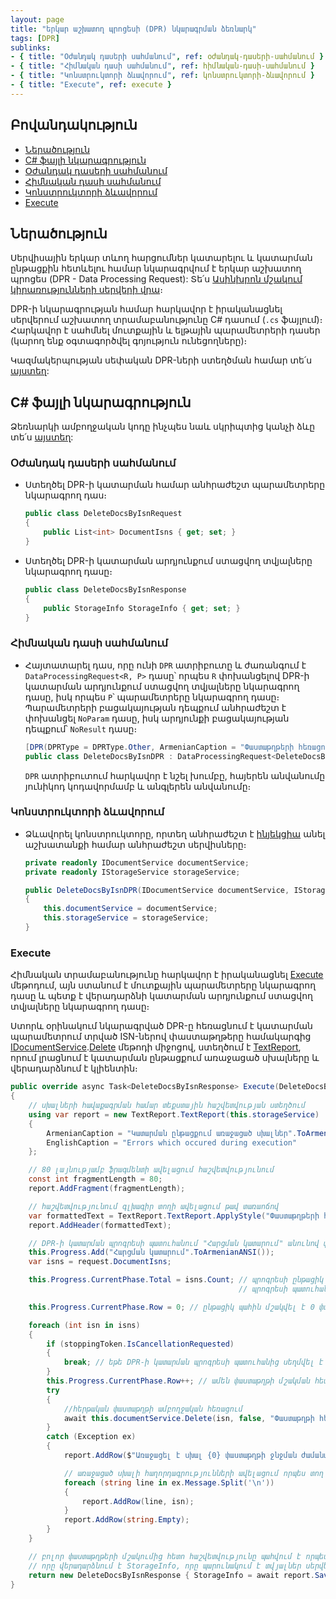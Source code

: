 ```yaml
---
layout: page
title: "երկար աշխատող պրոցեսի (DPR) նկարագրման ձեռնարկ"
tags: [DPR]
sublinks:
- { title: "Օժանդակ դասերի սահմանում", ref: օժանդակ-դասերի-սահմանում }
- { title: "Հիմնական դասի սահմանում", ref: հիմնական-դասի-սահմանում }
- { title: "Կոնստրուկտորի ձևավորում", ref: կոնստրուկտորի-ձևավորում }
- { title: "Execute", ref: execute }
---
```


## Բովանդակություն

- [Ներածություն](#ներածություն)
 - [C# ֆայլի նկարագրություն](#c-ֆայլի-նկարագրություն)
  - [Օժանդակ դասերի սահմանում](#օժանդակ-դասերի-սահմանում)
  - [Հիմնական դասի սահմանում](#հիմնական-դասի-սահմանում)
  - [Կոնստրուկտորի ձևավորում](#կոնստրուկտորի-ձևավորում)
  - [Execute](#execute)

## Ներածություն

Սերվիսային երկար տևող հարցումներ կատարելու և կատարման ընթացքին հետևելու համար նկարագրվում է երկար աշխատող պրոցես (DPR - Data Processing Request): 
Տե՛ս [Ասինխրոն մշակում կիրառությունների սերվերի վրա](../../architecture/appserver_async.md)։

DPR-ի նկարագրության համար հարկավոր է իրականացնել սերվերում աշխատող տրամաբանությունը C# դասում (`.cs` ֆայլում)։  
Հարկավոր է սահմնել մուտքային և ելթային պարամետրերի դասեր (կարող ենք օգտագործվել գոյություն ունեցողները)։

Կազմակերպության սեփական DPR-ների ստեղծման համար տե՛ս [այստեղ](../../extensions/definitions/dpr_new_guide.md):

## C# ֆայլի նկարագրություն

Ձեռնարկի ամբողջական կոդը ինչպես նաև սկրիպտից կանչի ձևը տե՛ս [այստեղ](../examples/dpr/code.cs):

### Օժանդակ դասերի սահմանում

- Ստեղծել DPR-ի կատարման համար անհրաժեշտ պարամետրերը նկարագրող դաս։
  ```c#
  public class DeleteDocsByIsnRequest
  {
      public List<int> DocumentIsns { get; set; }
  }
  ```

- Ստեղծել DPR-ի կատարման արդյունքում ստացվող տվյալները նկարագրող դասը։
  ```c#
  public class DeleteDocsByIsnResponse
  {
      public StorageInfo StorageInfo { get; set; }
  }
  ```

### Հիմնական դասի սահմանում

- Հայտատարել դաս, որը ունի `DPR` ատրիբուտը և ժառանգում է `DataProcessingRequest<R, P>` դասը՝ որպես `R` փոխանցելով DPR-ի կատարման արդյունքում ստացվող տվյալները նկարագրող դասը, իսկ որպես `P`՝ պարամետրերը նկարագրող դասը։ 
  Պարամետրերի բացակայության դեպքում անհրաժեշտ է փոխանցել `NoParam` դասը, իսկ արդյունքի բացակայության դեպքում՝ `NoResult` դասը։
  ```c#
  [DPR(DPRType = DPRType.Other, ArmenianCaption = "Փաստաթղթերի հեռացում", EnglishCaption = "Deletion of documents")]
  public class DeleteDocsByIsnDPR : DataProcessingRequest<DeleteDocsByIsnResponse, DeleteDocsByIsnRequest>
  ```
  `DPR` ատրիբուտում հարկավոր է նշել խումբը, հայերեն անվանումը յունիկոդ կոդավորմամբ և անգլերեն անվանումը։

### Կոնստրուկտորի ձևավորում

- Ձևավորել կոնստրուկտորը, որտեղ անհրաժեշտ է [ինյեկցիա](../../project/injection.md) անել աշխատանքի համար անհրաժեշտ սերվիսները։
  ```c#
  private readonly IDocumentService documentService;
  private readonly IStorageService storageService;
  
  public DeleteDocsByIsnDPR(IDocumentService documentService, IStorageService storageService)
  {
      this.documentService = documentService;
      this.storageService = storageService;
  }
  ```

### Execute

Հիմնական տրամաբանությունը հարկավոր է իրականացնել [Execute](dpr.md#execute) մեթոդում, այն ստանում է մուտքային պարամետրերը նկարագրող դասը և պետք է վերադարձնի կատարման արդյունքում ստացվող տվյալները նկարագրող դասը։

Ստորև օրինակում նկարագրված DPR-ը հեռացնում է կատարման պարամետրում տրված ISN-ներով փաստաթղթերը համակարգից [IDocumentService](../services/IDocumentService.md).[Delete](../services/IDocumentService.md#delete) մեթոդի միջոցով, ստեղծում է [TextReport](../types/TextReport.md), որում լրացնում է կատարման ընթացքում առաջացած սխալները և վերադարձնում է կլիենտին։

```c#
public override async Task<DeleteDocsByIsnResponse> Execute(DeleteDocsByIsnRequest request, CancellationToken stoppingToken)
{
    // սխալների հավաքագրման համար տեքստային հաշվետվության ստեղծում
    using var report = new TextReport.TextReport(this.storageService)
    {
        ArmenianCaption = "Կատարման ընթացքում առաջացած սխալներ".ToArmenianANSI(),
        EnglishCaption = "Errors which occured during execution"
    };

    // 80 լայնությամբ ֆրագմենտի ավելացում հաշվետվությունում
    const int fragmentLength = 80;
    report.AddFragment(fragmentLength);

    // հաշվետվությունում գլխագիր տողի ավելացում թավ տառաոճով
    var formattedText = TextReport.TextReport.ApplyStyle("Փաստաթղթերի հեռացման սխալներ".ToArmenianANSI(), TextReportStyle.Bold);
    report.AddHeader(formattedText);

    // DPR-ի կատարման պրոգրեսի պատուհանում "Հարցման կատարում" անունով փուլի ավելացում
    this.Progress.Add("Հարցման կատարում".ToArmenianANSI());
    var isns = request.DocumentIsns;

    this.Progress.CurrentPhase.Total = isns.Count; // պրոգրեսի ընթացիկ փուլում մշակվող տվյալների քանակը տալով
                                                   // պրոգրեսի պատուհանում հնարավոր է ցույց տալ մշակման ենթակա տվյալներից քանիսն են մշակվել

    this.Progress.CurrentPhase.Row = 0; // ընթացիկ պահին մշակվել է 0 փաստաթուղթ

    foreach (int isn in isns)
    {
        if (stoppingToken.IsCancellationRequested)
        {
            break; // եթե DPR-ի կատարման պրոգրեսի պատուհանից սեղմվել է «Ընդհատել» կոճակը, ապա ընդհատվում է կատարումը
        }
        this.Progress.CurrentPhase.Row++; // ամեն փաստաթղթի մշակման հետ պատուհանում փոխվում է մշակված փաստաթղթերի քանակը, օրինակ 7/11
        try
        {
            //հերթական փաստաթղթի ամբողջական հեռացում
            await this.documentService.Delete(isn, false, "Փաստաթղթի հեռացում".ToArmenianANSI());
        }
        catch (Exception ex)
        {
            report.AddRow($"Առաջացել է սխալ {0} փաստաթղթի ջնջման ժամանակ։".ToArmenianANSI(), isn);

            // առաջացած սխալի հաղորդագրությունների ավելացում որպես տող տեքստային հաշվետվությունում
            foreach (string line in ex.Message.Split('\n'))
            {
                report.AddRow(line, isn);
            }
            report.AddRow(string.Empty);
        }
    }

    // բոլոր փաստաթղթերի մշակումից հետո հաշվետվությունը պահվում է որպես ֆայլ SaveToStorageAndClose մեթոդի միջոցով,
    // որը վերադարձնում է StorageInfo, որը պարունակում է տվյալներ սերվերից ֆայլը բեռնելու համար
    return new DeleteDocsByIsnResponse { StorageInfo = await report.SaveToStorageAndClose() };
}
```
